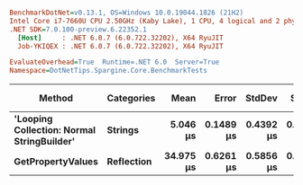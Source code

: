``` ini

BenchmarkDotNet=v0.13.1, OS=Windows 10.0.19044.1826 (21H2)
Intel Core i7-7660U CPU 2.50GHz (Kaby Lake), 1 CPU, 4 logical and 2 physical cores
.NET SDK=7.0.100-preview.6.22352.1
  [Host]     : .NET 6.0.7 (6.0.722.32202), X64 RyuJIT
  Job-YKIQEX : .NET 6.0.7 (6.0.722.32202), X64 RyuJIT

EvaluateOverhead=True  Runtime=.NET 6.0  Server=True  
Namespace=DotNetTips.Spargine.Core.BenchmarkTests  

```
|                                     Method | Categories |      Mean |     Error |    StdDev |    StdErr |    Median |       Min |        Q1 |        Q3 |       Max |      Op/s | CI99.9% Margin | Iterations | Kurtosis | MValue | Skewness | Rank | LogicalGroup | Baseline | Code Size |  Gen 0 | Allocated |
|------------------------------------------- |----------- |----------:|----------:|----------:|----------:|----------:|----------:|----------:|----------:|----------:|----------:|---------------:|-----------:|---------:|-------:|---------:|-----:|------------- |--------- |----------:|-------:|----------:|
| **&#39;Looping Collection: Normal StringBuilder&#39;** |    **Strings** |  **5.046 μs** | **0.1489 μs** | **0.4392 μs** | **0.0439 μs** |  **4.894 μs** |  **4.459 μs** |  **4.728 μs** |  **5.334 μs** |  **6.237 μs** | **198,195.8** |      **0.1489 μs** |     **100.00** |    **3.157** |  **2.524** |   **1.0500** |    **1** |            ***** |       **No** |      **3 KB** | **1.0681** |     **10 KB** |
|                          **GetPropertyValues** | **Reflection** | **34.975 μs** | **0.6261 μs** | **0.5856 μs** | **0.1512 μs** | **34.878 μs** | **34.047 μs** | **34.606 μs** | **35.342 μs** | **36.209 μs** |  **28,592.2** |      **0.6261 μs** |      **15.00** |    **2.232** |  **2.000** |   **0.3639** |    **2** |            ***** |       **No** |      **3 KB** | **0.6714** |      **6 KB** |
